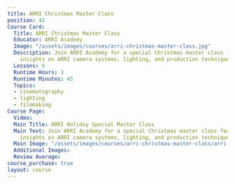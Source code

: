```yaml
---
title: ARRI Christmas Master Class
position: 42
Course Card:
  Title: ARRI Christmas Master Class
  Educator: ARRI Academy
  Image: "/assets/images/courses/arri-christmas-master-class.jpg"
  Description: Join ARRI Academy for a special Christmas master class featuring expert
    insights on ARRI camera systems, lighting, and production techniques.
  Lessons: 5
  Runtime Hours: 3
  Runtime Minutes: 45
  Topics:
  - cinematography
  - lighting
  - filmmaking
Course Page:
  Video: 
  Main Title: ARRI Holiday Special Master Class
  Main Text: Join ARRI Academy for a special Christmas master class featuring expert
    insights on ARRI camera systems, lighting, and production techniques.
  Main Image: "/assets/images/courses/arri-christmas-master-class/arri-christmas-master-class-main.jpg"
  Additional Images: 
  Review Average: 
course_purchase: true
layout: course
---
```


